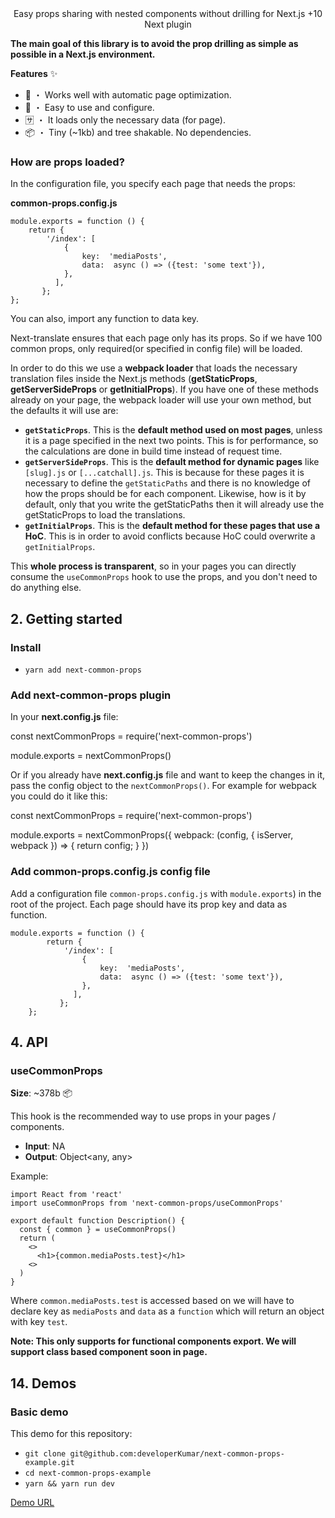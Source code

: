<Center>Easy props sharing with nested components without drilling for Next.js +10</Center>

<Center>Next plugin</Center>

**The main goal of this library is to avoid the prop drilling as simple as possible in a Next.js environment.**

**Features**  ✨

-   🚀  ・ Works well with automatic page optimization.
-   🦄  ・ Easy to use and configure.
-   🈂️  ・ It loads only the necessary data (for page).
-   📦  ・ Tiny (~1kb) and tree shakable. No dependencies.

### How are props loaded?

In the configuration file, you specify each page that needs the props:

**common-props.config.js**

    module.exports = function () {
	    return {
		    '/index': [
			    {
				    key:  'mediaPosts',
				    data:  async () => ({test: 'some text'}),
			    },
			  ],
		   };
	};

You can also, import any function to data key.

Next-translate ensures that each page only has its props. So if we have 100 common props, only required(or specified in config file) will be loaded.

In order to do this we use a  **webpack loader**  that loads the necessary translation files inside the Next.js methods (**getStaticProps**,  **getServerSideProps**  or  **getInitialProps**). If you have one of these methods already on your page, the webpack loader will use your own method, but the defaults it will use are:

-   **`getStaticProps`**. This is the  **default method used on most pages**, unless it is a page specified in the next two points. This is for performance, so the calculations are done in build time instead of request time.
-   **`getServerSideProps`**. This is the  **default method for dynamic pages**  like  `[slug].js`  or  `[...catchall].js`. This is because for these pages it is necessary to define the  `getStaticPaths`  and there is no knowledge of how the props should be for each component. Likewise, how is it by default, only that you write the getStaticPaths then it will already use the getStaticProps to load the translations.
-   **`getInitialProps`**. This is the  **default method for these pages that use a HoC**. This is in order to avoid conflicts because HoC could overwrite a  `getInitialProps`.

This  **whole process is transparent**, so in your pages you can directly consume the  `useCommonProps`  hook to use the props, and you don't need to do anything else.


## [](https://www.npmjs.com/package/next-translate#2-getting-started)2. Getting started

### [](https://www.npmjs.com/package/next-common-props#install)Install

-   `yarn add next-common-props`

### [](https://www.npmjs.com/package/next-translate#add-next-translate-plugin)Add next-common-props plugin

In your  **next.config.js**  file:

const nextCommonProps = require('next-common-props')

module.exports = nextCommonProps()

Or if you already have  **next.config.js**  file and want to keep the changes in it, pass the config object to the  `nextCommonProps()`. For example for webpack you could do it like this:

const nextCommonProps = require('next-common-props')

module.exports = nextCommonProps({
  webpack: (config, { isServer, webpack }) => {
    return config;
  }
})

### [](https://www.npmjs.com/package/next-translate#add-i18njs-config-file)Add common-props.config.js config file

Add a configuration file  `common-props.config.js`   with  `module.exports`) in the root of the project. Each page should have its prop key and data as function. 

    module.exports = function () {
    	    return {
    		    '/index': [
    			    {
    				    key:  'mediaPosts',
    				    data:  async () => ({test: 'some text'}),
    			    },
    			  ],
    		   };
    	};

## 4. API

### [](https://www.npmjs.com/package/next-translate#usetranslation)useCommonProps

**Size**: ~378b  📦

This hook is the recommended way to use props in your pages / components.

-   **Input**: NA
-   **Output**: Object<any, any>

Example:

    import React from 'react'
    import useCommonProps from 'next-common-props/useCommonProps'
    
    export default function Description() {
      const { common } = useCommonProps()
      return (
        <>
          <h1>{common.mediaPosts.test}</h1>
        <>
      )
    }

Where `common.mediaPosts.test` is accessed based on we will have to declare key as `mediaPosts` and `data` as a `function` which will return an object with key `test`.

**Note: This only supports for functional components export.  We will support class based component soon in page.**

## 14. Demos

### Basic demo

This demo for this repository:

- `git clone git@github.com:developerKumar/next-common-props-example.git`
- `cd next-common-props-example`
- `yarn && yarn run dev`

[Demo URL](https://next-common-props-example.vercel.app/)
